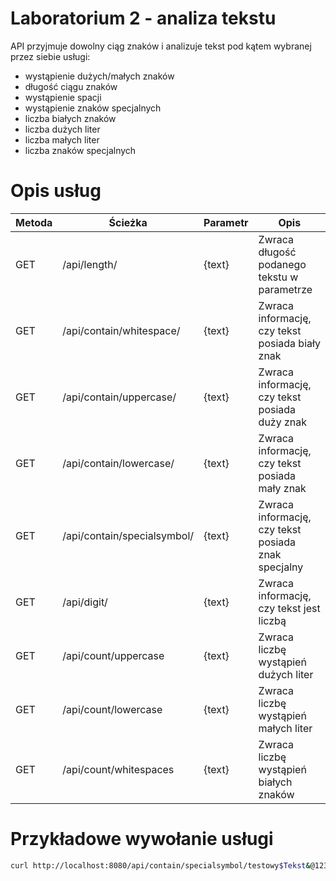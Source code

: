 # Laboratorium 2 - analiza tekstu

API przyjmuje dowolny ciąg znaków i analizuje tekst pod kątem wybranej przez siebie usługi:
  - wystąpienie dużych/małych znaków
  - długość ciągu znaków
  - wystąpienie spacji
  - wystąpienie znaków specjalnych
  - liczba białych znaków
  - liczba dużych liter
  - liczba małych liter
  - liczba znaków specjalnych

# Opis usług
| Metoda | Ścieżka                     | Parametr | Opis                                                |
|--------|-----------------------------|----------|-----------------------------------------------------|
| GET    | /api/length/                | {text}   | Zwraca długość podanego tekstu w parametrze         |
| GET    | /api/contain/whitespace/    | {text}   | Zwraca informację, czy tekst posiada biały znak     |
| GET    | /api/contain/uppercase/     | {text}   | Zwraca informację, czy tekst posiada duży znak      |
| GET    | /api/contain/lowercase/     | {text}   | Zwraca informację, czy tekst posiada mały znak      |
| GET    | /api/contain/specialsymbol/ | {text}   | Zwraca informację, czy tekst posiada znak specjalny |
| GET    | /api/digit/                 | {text}   | Zwraca informację, czy tekst jest liczbą            |
| GET    | /api/count/uppercase        | {text}   | Zwraca liczbę wystąpień dużych liter                |
| GET    | /api/count/lowercase        | {text}   | Zwraca liczbę wystąpień małych liter                |
| GET    | /api/count/whitespaces      | {text}   | Zwraca liczbę wystąpień białych znaków              |


# Przykładowe wywołanie usługi
```sh
curl http://localhost:8080/api/contain/specialsymbol/testowy$Tekst&@123
```